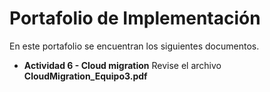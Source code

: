 # Portafolio de Implementación
En este portafolio se encuentran los siguientes documentos.

* **Actividad 6 - Cloud migration** Revise el archivo **CloudMigration_Equipo3.pdf**
